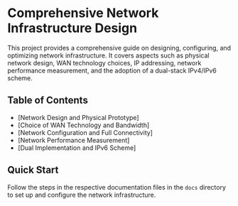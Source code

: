 # Comprehensive Network Infrastructure Design

This project provides a comprehensive guide on designing, configuring, and optimizing network infrastructure. It covers aspects such as physical network design, WAN technology choices, IP addressing, network performance measurement, and the adoption of a dual-stack IPv4/IPv6 scheme.

## Table of Contents
- [Network Design and Physical Prototype]
- [Choice of WAN Technology and Bandwidth]
- [Network Configuration and Full Connectivity]
- [Network Performance Measurement]
- [Dual Implementation and IPv6 Scheme]


## Quick Start
Follow the steps in the respective documentation files in the `docs` directory to set up and configure the network infrastructure.
